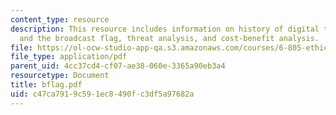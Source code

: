 ```yaml
---
content_type: resource
description: This resource includes information on history of digital television (DTV)
  and the broadcast flag, threat analysis, and cost-benefit analysis.
file: https://ol-ocw-studio-app-qa.s3.amazonaws.com/courses/6-805-ethics-and-the-law-on-the-electronic-frontier-fall-2005/c47ca7919c591ec8490fc3df5a97682a_bflag.pdf
file_type: application/pdf
parent_uid: 4cc37cd4-cf07-ae38-060e-3365a90eb3a4
resourcetype: Document
title: bflag.pdf
uid: c47ca791-9c59-1ec8-490f-c3df5a97682a
---
```

